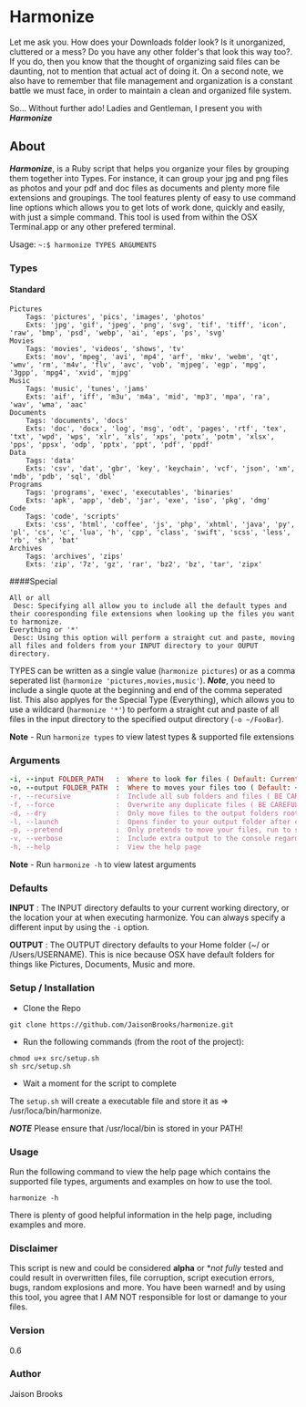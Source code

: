 # Harmonize
Let me ask you. How does your Downloads folder look? Is it unorganized, cluttered or a mess? Do you have any other folder's that look this way too?. If you do, then you know that the thought of organizing said files can be daunting, not to mention that actual act of doing it. On a second note, we also have to remember that file management and organization is a constant battle we must face, in order to maintain a clean and organized file system.

So... Without further ado! Ladies and Gentleman, I present you with ***Harmonize***

## About
***Harmonize***, is a Ruby script that helps you organize your files by grouping them together into Types. For instance, it can group your jpg and png files as photos and your pdf and doc files as documents and plenty more file extensions and groupings. The tool features plenty of easy to use command line options which allows you to get lots of work done, quickly and easily, with just a simple command. This tool is used from within the OSX Terminal.app or any other prefered terminal.

Usage: ```~:$ harmonize TYPES ARGUMENTS``` 

### Types
#### Standard
```
Pictures
	Tags: 'pictures', 'pics', 'images', 'photos'
	Exts: 'jpg', 'gif', 'jpeg', 'png', 'svg', 'tif', 'tiff', 'icon', 'raw', 'bmp', 'psd', 'webp', 'ai', 'eps', 'ps', 'svg'
Movies
	Tags: 'movies', 'videos', 'shows', 'tv'
	Exts: 'mov', 'mpeg', 'avi', 'mp4', 'arf', 'mkv', 'webm', 'qt', 'wmv', 'rm', 'm4v', 'flv', 'avc', 'vob', 'mjpeg', 'egp', 'mpg', '3gpp', 'mpg4', 'xvid', 'mjpg' 
Music
 	Tags: 'music', 'tunes', 'jams'
 	Exts: 'aif', 'iff', 'm3u', 'm4a', 'mid', 'mp3', 'mpa', 'ra', 'wav', 'wma', 'aac'
Documents
 	Tags: 'documents', 'docs'
 	Exts: 'doc', 'docx', 'log', 'msg', 'odt', 'pages', 'rtf', 'tex', 'txt', 'wpd', 'wps', 'xlr', 'xls', 'xps', 'potx', 'potm', 'xlsx', 'pps', 'ppsx', 'odp', 'pptx', 'ppt', 'pdf', 'ppdf'
Data
 	Tags: 'data'
 	Exts: 'csv', 'dat', 'gbr', 'key', 'keychain', 'vcf', 'json', 'xm', 'mdb', 'pdb', 'sql', 'dbl'
Programs
 	Tags: 'programs', 'exec', 'executables', 'binaries'
 	Exts: 'apk', 'app', 'deb', 'jar', 'exe', 'iso', 'pkg', 'dmg'
Code
 	Tags: 'code', 'scripts'
 	Exts: 'css', 'html', 'coffee', 'js', 'php', 'xhtml', 'java', 'py', 'pl', 'cs', 'c', 'lua', 'h', 'cpp', 'class', 'swift', 'scss', 'less', 'rb', 'sh', 'bat'
Archives
 	Tags: 'archives', 'zips'
 	Exts: 'zip', '7z', 'gz', 'rar', 'bz2', 'bz', 'tar', 'zipx'
 ```
####Special
```
All or all
 Desc: Specifying all allow you to include all the default types and their cooresponding file extensions when looking up the files you want to harmonize.
Everything or '*'
 Desc: Using this option will perform a straight cut and paste, moving all files and folders from your INPUT directory to your OUPUT directory.
```

TYPES can be written as a single value (```harmonize pictures```) or as a comma seperated list (```harmonize 'pictures,movies,music'```). ***Note***, you need to include a single quote at the beginning and end of the comma seperated list. This also applyes for the Special Type (Everything), which allows you to use a wildcard (```harmonize '*'```) to perform a straight cut and paste of all files in the input directory to the specified output directory (```-o ~/FooBar```).

****Note**** - Run ```harmonize types``` to view latest types & supported file extensions
### Arguments
```ruby
-i, --input FOLDER_PATH   :  Where to look for files ( Default: Current Directory )
-o, --output FOLDER_PATH  :  Where to moves your files too ( Default: ~/ )
-r, --recursive           :  Include all sub folders and files ( BE CAREFUL )
-f, --force               :  Overwrite any duplicate files ( BE CAREFUL )
-d, --dry                 :  Only move files to the output folders root
-l, --launch              :  Opens finder to your output folder after completion
-p, --pretend             :  Only pretends to move your files, run to see what the script would do
-v, --verbose             :  Include extra output to the console regarding script exection
-h, --help                :  View the help page
```
****Note**** - Run ```harmonize -h``` to view latest arguments

### Defaults
**INPUT** : The INPUT directory defaults to your current working directory, or the location your at when executing harmonize. You can always specify a different input by using the ```-i``` option.

**OUTPUT** : The OUTPUT directory defaults to your Home folder (~/ or /Users/USERNAME). This is nice because OSX have default folders for things like Pictures, Documents, Music and more. 

### Setup / Installation
* Clone the Repo

```
git clone https://github.com/JaisonBrooks/harmonize.git
```

* Run the following commands (from the root of the project):
 
```
chmod u+x src/setup.sh
sh src/setup.sh
```

* Wait a moment for the script to complete

The ```setup.sh``` will create a executable file and store it as => /usr/loca/bin/harmonize.

***NOTE*** Please ensure that /usr/local/bin is stored in your PATH!

### Usage
Run the following command to view the help page which contains the supported file types, arguments and examples on how to use the tool.

```
harmonize -h
```
There is plenty of good helpful information in the help page, including examples and more.

### Disclaimer
This script is new and could be considered **alpha** or **not fully* tested and could result in overwritten files, file corruption, script execution errors, bugs, random explosions and more. You have been warned! and by using this tool, you agree that I AM NOT responsible for lost or damange to your files.

### Version
0.6

### Author
Jaison Brooks
